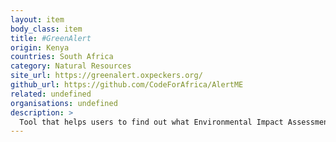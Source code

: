 ```yaml
---
layout: item
body_class: item
title: #GreenAlert
origin: Kenya
countries: South Africa
category: Natural Resources
site_url: https://greenalert.oxpeckers.org/
github_url: https://github.com/CodeForAfrica/AlertME
related: undefined
organisations: undefined
description: >
  Tool that helps users to find out what Environmental Impact Assessments (EIAs) are happening in South African neighbourhoods.
---
```

